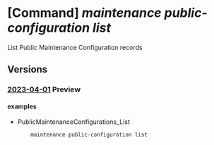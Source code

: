 # [Command] _maintenance public-configuration list_

List Public Maintenance Configuration records

## Versions

### [2023-04-01](/Resources/mgmt-plane/L3N1YnNjcmlwdGlvbnMve30vcHJvdmlkZXJzL21pY3Jvc29mdC5tYWludGVuYW5jZS9wdWJsaWNtYWludGVuYW5jZWNvbmZpZ3VyYXRpb25z/2023-04-01.xml) **Preview**

<!-- mgmt-plane /subscriptions/{}/providers/microsoft.maintenance/publicmaintenanceconfigurations 2023-04-01 -->

#### examples

- PublicMaintenanceConfigurations_List
    ```bash
        maintenance public-configuration list
    ```
